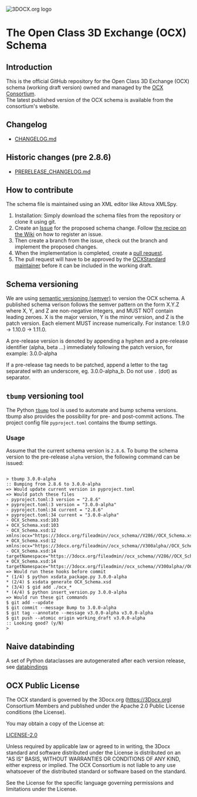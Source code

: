 ![3DOCX.org logo](./docs/_static/logo.png)
# The Open Class 3D Exchange (OCX) Schema

## Introduction 
This is the official GitHub repository for the Open Class 3D Exchange (OCX) schema (working draft version) owned and managed by the [OCX Consortium](https://3Docx.org).  
The latest published version of the OCX schema is available from the consortium's website.

## Changelog
  * [CHANGELOG.md](CHANGELOG.md)

## Historic changes (pre 2.8.6)

  * [PRERELEASE_CHANGELOG.md](PRERELEASE_CHANGELOG.md)

## How to contribute
The schema file is maintained using an XML editor like Altova XMLSpy.
1. Installation: Simply download the schema files from the repository or clone it using git.
2. Create an [Issue](https://docs.github.com/en/issues/tracking-your-work-with-issues/creating-an-issue) for the proposed schema change. 
Follow [the recipe on the Wiki](https://github.com/OCXStandard/OCX_Schema/wiki) on how to register an issue.
3. Then create a branch from the issue, check out the branch and implement the proposed changes.
4. When the implementation is completed, create a [pull request](https://docs.github.com/en/pull-requests/collaborating-with-pull-requests/proposing-changes-to-your-work-with-pull-requests/about-pull-requests).
4. The pull request will have to be approved by the [OCXStandard maintainer](https://github.com/orgs/OCXStandard/teams/ocx-schema-team?query=role%3Amaintainer) before it can be included in the working draft.


## Schema versioning
We are using [semantic versioning (semver)](https://semver.org/) to version the OCX schema. A published schema verison follows the semver pattern on the form X.Y.Z where X, Y, and Z are non-negative integers, and MUST NOT contain leading zeroes. 
X is the major version, Y is the minor version, and Z is the patch version. Each element MUST increase numerically. For instance: 1.9.0 -> 1.10.0 -> 1.11.0. 

A pre-release version is denoted by appending a hyphen and a pre-release identifier (alpha, beta ...) immediately following the patch version, for example: 3.0.0-alpha

If a pre-release tag needs to be patched, append a letter to the tag separated with an underscore, eg. 3.0.0-alpha_b.  Do not use ``.`` (dot) as separator.

## ``tbump`` versioning tool

The Python [``tbump``](https://pypi.org/project/tbump/) tool is used to automate and bump schema versions. tbump also provides the possibility for pre- and post-commit actions.
The project config file ``pyproject.toml`` contains the tbump settings.

### Usage

Assume that the current schema version is ``2.8.6``. To bump the schema version to the pre-release ``alpha`` version, the following command can be issued:

<pre><code>
> tbump 3.0.0-alpha
:: Bumping from 2.8.6 to 3.0.0-alpha
=> Would update current version in pyproject.toml
=> Would patch these files
- pyproject.toml:3 version = "2.8.6"
+ pyproject.toml:3 version = "3.0.0-alpha"
- pyproject.toml:34 current = "2.8.6"
+ pyproject.toml:34 current = "3.0.0-alpha"
- OCX_Schema.xsd:103 <xs:attribute name="schemaVersion" type="xs:string" use="required" fixed="2.8.6">
+ OCX_Schema.xsd:103 <xs:attribute name="schemaVersion" type="xs:string" use="required" fixed="3.0.0-alpha">
- OCX_Schema.xsd:12 xmlns:ocx="https://3docx.org/fileadmin//ocx_schema//V286//OCX_Schema.xsd"
+ OCX_Schema.xsd:12 xmlns:ocx="https://3docx.org/fileadmin//ocx_schema//V300alpha//OCX_Schema.xsd"
- OCX_Schema.xsd:14 targetNamespace="https://3docx.org/fileadmin//ocx_schema//V286//OCX_Schema.xsd"
+ OCX_Schema.xsd:14 targetNamespace="https://3docx.org/fileadmin//ocx_schema//V300alpha//OCX_Schema.xsd"
=> Would run these hooks before commit
* (1/4) $ python xsdata_package.py 3.0.0-alpha
* (2/4) $ xsdata generate OCX_Schema.xsd
* (3/4) $ gid add ./ocx_*
* (4/4) $ python insert_version.py 3.0.0-alpha
=> Would run these git commands
$ git add --update
$ git commit --message Bump to 3.0.0-alpha
$ git tag --annotate --message v3.0.0-alpha v3.0.0-alpha
$ git push --atomic origin working_draft v3.0.0-alpha
:: Looking good? (y/N)
>
</code></pre>




## Naive databinding
A set of Python dataclasses are autogenerated after each version release, see [databindings](databinding.rst)

## OCX Public License
The OCX standard is governed by the 3Docx.org (https://3Docx.org) Consortium Members and published under the
Apache 2.0 Public License conditions (the License).

You may obtain a copy of the License at:

[LICENSE-2.0](http://www.apache.org/licenses/LICENSE-2.0)

Unless required by applicable law or agreed to in writing, the 3Docx standard and software distributed under the License
is distributed on an "AS IS" BASIS, WITHOUT WARRANTIES OR CONDITIONS OF ANY KIND, either express or implied.
The OCX Consortium is not liable to any use whatsoever of the distributed standard or software based on the standard.

See the License for the specific language governing permissions and limitations under the License.
